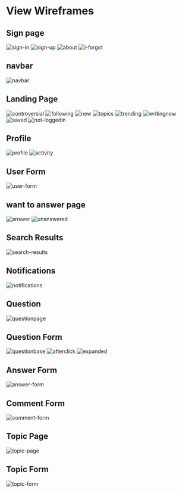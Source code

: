 # View Wireframes

## Sign page

![sign-in]
![sign-up]
![about]
![i-forgot]

## navbar
![navbar]

## Landing Page
![controversial]
![following]
![new]
![topics]
![trending]
![writingnow]
![saved]
![not-loggedin]

## Profile
![profile]
![activity]

## User Form
![user-form]

## want to answer page
![answer]
![unanswered]

## Search Results
![search-results]

## Notifications
![notifications]

## Question
![questionpage]

## Question Form
![questionbase]
![afterclick]
![expanded]

## Answer Form
![answer-form]

## Comment Form
![comment-form]

## Topic Page
![topic-page]

## Topic Form
![topic-form]

[user-form]: ./wireframes/answerform.png
[topic-form]: ./wireframes/answerform.png
[answer-form]: ./wireframes/commentform.png
[comment-form]: ./wireframes/topicform.png
[notifications]: ./wireframes/notifications.png
[sign-in]: ./wireframes/signin.png
[sign-up]: ./wireframes/signup.png
[about]: ./wireframes/about.png
[i-forgot]: ./wireframes/iforgot.png
[controversial]: ./wireframes/controversial.png
[following]: ./wireframes/following.png
[new]: ./wireframes/new.png
[topics]: ./wireframes/topics.png
[trending]: ./wireframes/trending.png
[writingnow]: ./wireframes/writingnow.png
[saved]: ./wireframes/saved.png
[not-loggedin]: ./wireframes/notloggedin.png
[profile]: ./wireframes/profile.png
[activity]: ./wireframes/profileactivity.png
[questionbase]: ./wireframes/question.png
[afterclick]: ./wireframes/questionclick.png
[expanded]: ./wireframes/expandedquestion.png
[navbar]: ./wireframes/navbar.png
[answer]: ./wireframes/answer.png
[unanswered]: ./wireframes/answerunanswered.png
[search-results]: ./wireframes/search.png
[questionpage]: ./wireframes/questionpage.png
[topic-page]: ./wireframes/topic.png
